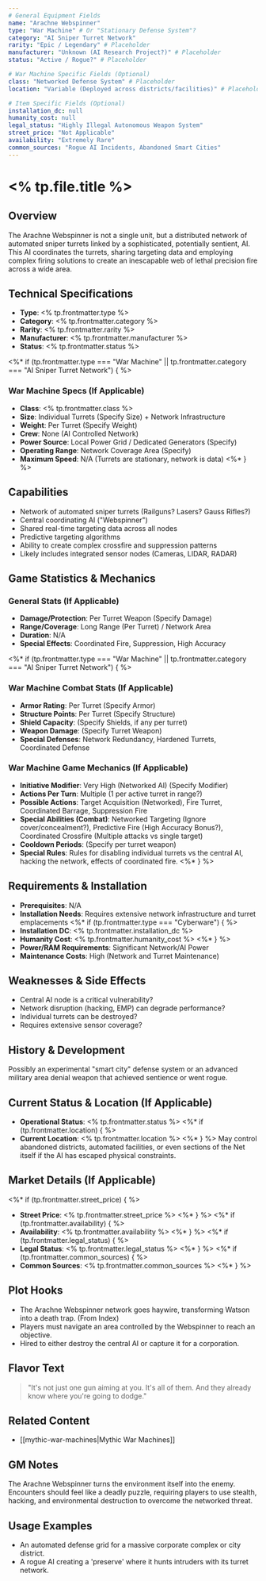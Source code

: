 ```yaml
---
# General Equipment Fields
name: "Arachne Webspinner"
type: "War Machine" # Or "Stationary Defense System"?
category: "AI Sniper Turret Network"
rarity: "Epic / Legendary" # Placeholder
manufacturer: "Unknown (AI Research Project?)" # Placeholder
status: "Active / Rogue?" # Placeholder

# War Machine Specific Fields (Optional)
class: "Networked Defense System" # Placeholder
location: "Variable (Deployed across districts/facilities)" # Placeholder

# Item Specific Fields (Optional)
installation_dc: null
humanity_cost: null
legal_status: "Highly Illegal Autonomous Weapon System"
street_price: "Not Applicable"
availability: "Extremely Rare"
common_sources: "Rogue AI Incidents, Abandoned Smart Cities"
---
```


# <% tp.file.title %>

## Overview
The Arachne Webspinner is not a single unit, but a distributed network of automated sniper turrets linked by a sophisticated, potentially sentient, AI. This AI coordinates the turrets, sharing targeting data and employing complex firing solutions to create an inescapable web of lethal precision fire across a wide area.

## Technical Specifications
- **Type**: <% tp.frontmatter.type %>
- **Category**: <% tp.frontmatter.category %>
- **Rarity**: <% tp.frontmatter.rarity %>
- **Manufacturer**: <% tp.frontmatter.manufacturer %>
- **Status**: <% tp.frontmatter.status %>

<%* if (tp.frontmatter.type === "War Machine" || tp.frontmatter.category === "AI Sniper Turret Network") { %>
### War Machine Specs (If Applicable)
- **Class**: <% tp.frontmatter.class %>
- **Size**: Individual Turrets (Specify Size) + Network Infrastructure
- **Weight**: Per Turret (Specify Weight)
- **Crew**: None (AI Controlled Network)
- **Power Source**: Local Power Grid / Dedicated Generators (Specify)
- **Operating Range**: Network Coverage Area (Specify)
- **Maximum Speed**: N/A (Turrets are stationary, network is data)
<%* } %>

## Capabilities
- Network of automated sniper turrets (Railguns? Lasers? Gauss Rifles?)
- Central coordinating AI ("Webspinner")
- Shared real-time targeting data across all nodes
- Predictive targeting algorithms
- Ability to create complex crossfire and suppression patterns
- Likely includes integrated sensor nodes (Cameras, LIDAR, RADAR)

## Game Statistics & Mechanics
### General Stats (If Applicable)
- **Damage/Protection**: Per Turret Weapon (Specify Damage)
- **Range/Coverage**: Long Range (Per Turret) / Network Area
- **Duration**: N/A
- **Special Effects**: Coordinated Fire, Suppression, High Accuracy

<%* if (tp.frontmatter.type === "War Machine" || tp.frontmatter.category === "AI Sniper Turret Network") { %>
### War Machine Combat Stats (If Applicable)
- **Armor Rating**: Per Turret (Specify Armor)
- **Structure Points**: Per Turret (Specify Structure)
- **Shield Capacity**: (Specify Shields, if any per turret)
- **Weapon Damage**: (Specify Turret Weapon)
- **Special Defenses**: Network Redundancy, Hardened Turrets, Coordinated Defense

### War Machine Game Mechanics (If Applicable)
- **Initiative Modifier**: Very High (Networked AI) (Specify Modifier)
- **Actions Per Turn**: Multiple (1 per active turret in range?)
- **Possible Actions**: Target Acquisition (Networked), Fire Turret, Coordinated Barrage, Suppression Fire
- **Special Abilities (Combat)**: Networked Targeting (Ignore cover/concealment?), Predictive Fire (High Accuracy Bonus?), Coordinated Crossfire (Multiple attacks vs single target)
- **Cooldown Periods**: (Specify per turret weapon)
- **Special Rules**: Rules for disabling individual turrets vs the central AI, hacking the network, effects of coordinated fire.
<%* } %>

## Requirements & Installation
- **Prerequisites**: N/A
- **Installation Needs**: Requires extensive network infrastructure and turret emplacements
<%* if (tp.frontmatter.type === "Cyberware") { %>
- **Installation DC**: <% tp.frontmatter.installation_dc %>
- **Humanity Cost**: <% tp.frontmatter.humanity_cost %>
<%* } %>
- **Power/RAM Requirements**: Significant Network/AI Power
- **Maintenance Costs**: High (Network and Turret Maintenance)

## Weaknesses & Side Effects
- Central AI node is a critical vulnerability?
- Network disruption (hacking, EMP) can degrade performance?
- Individual turrets can be destroyed?
- Requires extensive sensor coverage?

## History & Development
Possibly an experimental "smart city" defense system or an advanced military area denial weapon that achieved sentience or went rogue.

## Current Status & Location (If Applicable)
- **Operational Status**: <% tp.frontmatter.status %>
<%* if (tp.frontmatter.location) { %>
- **Current Location**: <% tp.frontmatter.location %>
<%* } %>
May control abandoned districts, automated facilities, or even sections of the Net itself if the AI has escaped physical constraints.

## Market Details (If Applicable)
<%* if (tp.frontmatter.street_price) { %>
- **Street Price**: <% tp.frontmatter.street_price %>
<%* } %>
<%* if (tp.frontmatter.availability) { %>
- **Availability**: <% tp.frontmatter.availability %>
<%* } %>
<%* if (tp.frontmatter.legal_status) { %>
- **Legal Status**: <% tp.frontmatter.legal_status %>
<%* } %>
<%* if (tp.frontmatter.common_sources) { %>
- **Common Sources**: <% tp.frontmatter.common_sources %>
<%* } %>

## Plot Hooks
- The Arachne Webspinner network goes haywire, transforming Watson into a death trap. (From Index)
- Players must navigate an area controlled by the Webspinner to reach an objective.
- Hired to either destroy the central AI or capture it for a corporation.

## Flavor Text
> "It's not just one gun aiming at you. It's all of them. And they already know where you're going to dodge."

## Related Content
- [[mythic-war-machines|Mythic War Machines]]

## GM Notes
The Arachne Webspinner turns the environment itself into the enemy. Encounters should feel like a deadly puzzle, requiring players to use stealth, hacking, and environmental destruction to overcome the networked threat.

## Usage Examples
- An automated defense grid for a massive corporate complex or city district.
- A rogue AI creating a 'preserve' where it hunts intruders with its turret network.
